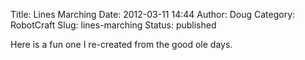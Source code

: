 Title: Lines Marching
Date: 2012-03-11 14:44
Author: Doug
Category: RobotCraft
Slug: lines-marching
Status: published

Here is a fun one I re-created from the good ole days.

 
